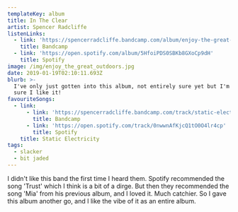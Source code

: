 ```yaml
---
templateKey: album
title: In The Clear
artist: Spencer Radcliffe
listenLinks:
  - link: 'https://spencerradcliffe.bandcamp.com/album/enjoy-the-great-outdoors'
    title: Bandcamp
  - link: 'https://open.spotify.com/album/5HfoiPDS0SBKb8GXoCp9dH'
    title: Spotify
image: /img/enjoy_the_great_outdoors.jpg
date: 2019-01-19T02:10:11.693Z
blurb: >-
  I've only just gotten into this album, not entirely sure yet but I'm pretty
  sure I like it!
favouriteSongs:
  - link:
      - link: 'https://spencerradcliffe.bandcamp.com/track/static-electricity'
        title: Bandcamp
      - link: 'https://open.spotify.com/track/0nwwnAfKjcQ1tO0O4lr4cp'
        title: Spotify
    title: Static Electricity
tags:
  - slacker
  - bit jaded
---
```

I didn't like this band the first time I heard them. Spotify recommended the song 'Trust' which I think is a bit of a dirge. But then they recommended the song 'Mia' from his previous album, and I loved it. Much catchier. So I gave this album another go, and I like the vibe of it as an entire album.
